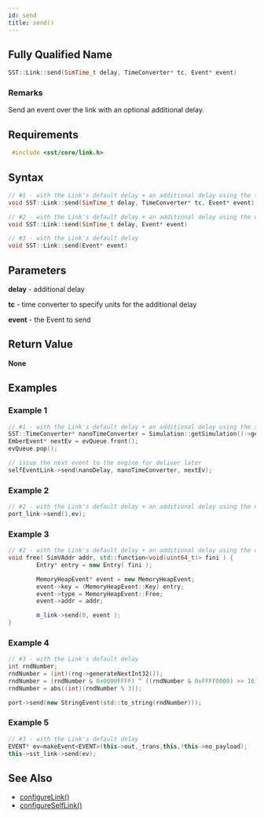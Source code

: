 ```yaml
---
id: send
title: send()
---
```

## Fully Qualified Name
```cpp
SST::Link::send(SimTime_t delay, TimeConverter* tc, Event* event)
```

### Remarks
Send an event over the link with an optional additional delay.

## Requirements

```cpp
 #include <sst/core/link.h>
```

## Syntax

```cpp
// #1 - with the Link's default delay + an additional delay using the specified TimeConverter
void SST::Link::send(SimTime_t delay, TimeConverter* tc, Event* event)

// #2 - with the Link's default delay + an additional delay using the default TimeConverter for the Link
void SST::Link::send(SimTime_t delay, Event* event)

// #3 - with the Link's default delay
void SST::Link::send(Event* event)
```

## Parameters

**delay** - additional delay

**tc** - time converter to specify units for the additional delay

**event** - the Event to send

## Return Value

**None**

## Examples

### Example 1
```cpp
// #1 - with the Link's default delay + an additional delay using the specified TimeConverter
SST::TimeConverter* nanoTimeConverter = Simulation::getSimulation()->getTimeLord()->getTimeConverter("1ns");
EmberEvent* nextEv = evQueue.front();
evQueue.pop();

// issue the next event to the engine for deliver later
selfEventLink->send(nanoDelay, nanoTimeConverter, nextEv);
```

### Example 2
```cpp
// #2 - with the Link's default delay + an additional delay using the default TimeConverter for the Link
port_link->send(1,ev);
```

### Example 3
```cpp
// #2 - with the Link's default delay + an additional delay using the default TimeConverter for the Link
void free( SimVAddr addr, std::function<void(uint64_t)> fini ) {
        Entry* entry = new Entry( fini );

        MemoryHeapEvent* event = new MemoryHeapEvent;
        event->key = (MemoryHeapEvent::Key) entry;
        event->type = MemoryHeapEvent::Free;
        event->addr = addr;

        m_link->send(0, event );        
}

```

### Example 4
```cpp
// #3 - with the Link's default delay
int rndNumber;
rndNumber = (int)(rng->generateNextInt32());
rndNumber = (rndNumber & 0x0000FFFF) ^ ((rndNumber & 0xFFFF0000) >> 16);
rndNumber = abs((int)(rndNumber % 3));

port->send(new StringEvent(std::to_string(rndNumber)));
```

### Example 5
```cpp
// #3 - with the Link's default delay
EVENT* ev=makeEvent<EVENT>(this->out,_trans,this,!this->no_payload);
this->sst_link->send(ev);
```

## See Also

- [configureLink()](cpp/component/configureLink.md)
- [configureSelfLink()](cpp/component/configureSelfLink.md)